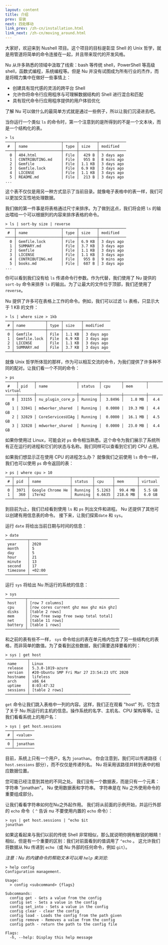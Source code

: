 ```yaml
---
layout: content
title: 介绍
prev: 安装
next: 四处移动
link_prev: /zh-cn/installation.html
link_next: /zh-cn/moving_around.html
---
```


大家好，欢迎来到 Nushell 项目。这个项目的目标是彰显 Shell 的 Unix 哲学，就是用管道将简单的命令连接在一起，并且带来现代的开发风格。

Nu 从许多熟悉的领域中汲取了线索：bash 等传统 shell，PowerShell 等高级 shell，函数式编程，系统编程等。但是 Nu 并没有试图成为所有行业的杰作，而是将精力集中在做好一些事情上：

* 创建具有现代感的灵活的跨平台 Shell
* 允许你将命令行应用程序与可理解数据结构的 Shell 进行混合和匹配
* 具有现代命令行应用程序提供的用户体验优化

了解 Nu 可以做什么的最简单方式就是通过一些例子，所以让我们沉浸进去吧。

当你运行一个类似 `ls` 的命令时，第一个注意到的是所得到的不是一个文本块，而是一个结构化的表。

```
> ls
────┬────────────────────┬──────┬────────┬────────────
 #  │ name               │ type │ size   │ modified
────┼────────────────────┼──────┼────────┼────────────
  0 │ 404.html           │ File │  429 B │ 3 days ago
  1 │ CONTRIBUTING.md    │ File │  955 B │ 8 mins ago
  2 │ Gemfile            │ File │ 1.1 KB │ 3 days ago
  3 │ Gemfile.lock       │ File │ 6.9 KB │ 3 days ago
  4 │ LICENSE            │ File │ 1.1 KB │ 3 days ago
  5 │ README.md          │ File │  213 B │ 3 days ago
...
```

这个表不仅仅是用另一种方式显示了当前目录。就像电子表格中的表一样，我们可以更加交互性地处理数据。

我们做的第一件事是将表格通过尺寸来排序。为了做到这点，我们将会把 `ls` 的输出喂给一个可以根据列的内容来排序表格的命令。

```
> ls | sort-by size | reverse
────┬────────────────────┬──────┬────────┬────────────
 #  │ name               │ type │ size   │ modified
────┼────────────────────┼──────┼────────┼────────────
  0 │ Gemfile.lock       │ File │ 6.9 KB │ 3 days ago
  1 │ SUMMARY.md         │ File │ 3.7 KB │ 3 days ago
  2 │ Gemfile            │ File │ 1.1 KB │ 3 days ago
  3 │ LICENSE            │ File │ 1.1 KB │ 3 days ago
  4 │ CONTRIBUTING.md    │ File │  955 B │ 9 mins ago
  5 │ books.md           │ File │  687 B │ 3 days ago
...
```

你可以看到我们没有给 `ls` 传递命令行参数。作为代替，我们使用了 Nu 提供的 `sort-by` 命令来排序 `ls` 的输出。为了让最大的文件位于顶部，我们还使用了 `reverse`。

Nu 提供了许多可在表格上工作的命令。例如，我们可以过滤 `ls` 表格，只显示大于 1 KB 的文件：

```
> ls | where size > 1kb
───┬──────────────┬──────┬────────┬────────────
 # │ name         │ type │ size   │ modified
───┼──────────────┼──────┼────────┼────────────
 0 │ Gemfile      │ File │ 1.1 KB │ 3 days ago
 1 │ Gemfile.lock │ File │ 6.9 KB │ 3 days ago
 2 │ LICENSE      │ File │ 1.1 KB │ 3 days ago
 3 │ SUMMARY.md   │ File │ 3.7 KB │ 3 days ago
───┴──────────────┴──────┴────────┴────────────
```

就像 Unix 哲学所体现的那样，作为可以相互交流的命令，为我们提供了许多种不同的配对。让我们看一个不同的命令：

```
> ps
─────┬───────┬──────────────────┬─────────┬─────────┬──────────┬─────────
 #   │ pid   │ name             │ status  │ cpu     │ mem      │ virtual
─────┼───────┼──────────────────┼─────────┼─────────┼──────────┼─────────
   0 │ 33155 │ nu_plugin_core_p │ Running │  3.8496 │   1.8 MB │  4.4 GB
   1 │ 32841 │ mdworker_shared  │ Running │  0.0000 │  19.3 MB │  4.4 GB
   2 │ 32829 │ CoreServicesUIAg │ Running │  0.0000 │  16.1 MB │  4.5 GB
   3 │ 32828 │ mdworker_shared  │ Running │  0.0000 │  23.0 MB │  4.4 GB
```

如果你使用过 Linux，可能会对 `ps` 命令相当熟悉。这个命令为我们展示了系统所有正在运行的进程和它们的状态与名称。我们同样可以查看到它们的 CPU 占用。

如果我们想显示正在使用 CPU 的进程怎么办？ 就像我们之前使用 `ls` 命令一样，我们也可以使用 `ps` 命令返回的表：

```
> ps | where cpu > 10
───┬──────┬──────────────────┬─────────┬────────┬──────────┬─────────
 # │ pid  │ name             │ status  │ cpu    │ mem      │ virtual
───┼──────┼──────────────────┼─────────┼────────┼──────────┼─────────
 0 │ 3971 │ Google Chrome He │ Running │ 5.1263 │  99.4 MB │  5.5 GB
 1 │  360 │ iTerm2           │ Running │ 6.6635 │ 218.6 MB │  6.0 GB
───┴──────┴──────────────────┴─────────┴────────┴──────────┴─────────
```

到目前为止，我们已经看到使用 `ls` 和 `ps` 列出文件和进程。 Nu 还提供了其他可以创建有用信息表的命令。 接下来，让我们探索`date` 和 `sys`。

运行 `date` 将给出当前日期与时间的信息：

```
> date
──────────┬────────
 year     │ 2020
 month    │ 5
 day      │ 5
 hour     │ 21
 minute   │ 13
 second   │ 17
 timezone │ +02:00
──────────┴────────
```

运行 `sys` 将给出 Nu 所运行的系统的信息：

```
> sys
─────────┬─────────────────────────────────────────
 host    │ [row 7 columns]
 cpu     │ [row cores current ghz max ghz min ghz]
 disks   │ [table 2 rows]
 mem     │ [row free swap free swap total total]
 net     │ [table 11 rows]
 battery │ [table 1 rows]
─────────┴─────────────────────────────────────────
```

和之前的表有些不一样， `sys` 命令给出的表在单元格内包含了另一些结构化的表格，而非简单的数值。为了查看到这些数据，我们需要选择要看的列：

```
> sys | get host
──────────┬─────────────────────────────────────────────
 name     │ Linux
 release  │ 5.3.0-1019-azure
 version  │ #20-Ubuntu SMP Fri Mar 27 23:54:23 UTC 2020
 hostname │ lifeless
 arch     │ x86_64
 uptime   │ 8:03:47:32
 sessions │ [table 2 rows]
──────────┴─────────────────────────────────────────────
```

`get` 命令让我们跳入表格中一列的内容。这样，我们正在观看 "host" 列，它包含了关于 Nu 所运行的主机的信息。操作系统的名字、主机名、CPU 架构等等。让我们看看系统上的用户名：

```
> sys | get host.sessions
───┬─────────
 # │ <value>
───┼─────────
 0 │ jonathan
───┴─────────
```

目前，系统上只有一个用户，名为 `jonathan`。 你会注意到，我们可以传递路径（ `host.sessions` 部分），而不仅仅是传递列名。 Nu 将采用该路径并转到表中的相应数据位置。

您可能已经注意到其他的不同之处。 我们没有一个数据表，而是只有一个元素：字符串 "jonathan"。 Nu 使用数据表和字符串。 字符串是在 Nu 之外使用命令的重要组成部分。

让我们看看字符串如何在Nu之外起作用。 我们将从前面的示例开始，并运行外部的 `echo` 命令（ `^` 告诉 nu 不要使用内置的 `echo` 命令）：

```
> sys | get host.sessions | ^echo $it
jonathan
```
如果这看起来与我们以前的传统 Shell 非常相似，那么就说明你拥有敏锐的眼睛！ 相似，但是有一个重要的区别：我们对前面看到的值调用了 `^echo` 。 这允许我们将数据从 Nu 传递到 `echo`（或 Nu 外部的任何命令，例如 `git`）。

*注意：Nu 的内建命令的帮助文本可以用 `help` 来浏览*:

```
> help config
Configuration management.

Usage:
  > config <subcommand> {flags}

Subcommands:
  config get - Gets a value from the config
  config set - Sets a value in the config
  config set_into - Sets a value in the config
  config clear - clear the config
  config load - Loads the config from the path given
  config remove - Removes a value from the config
  config path - return the path to the config file

Flags:
  -h, --help: Display this help message
```
